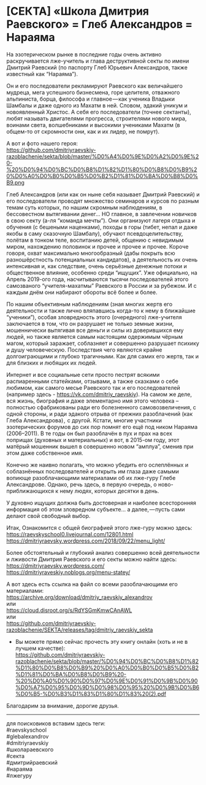 # [СЕКТА] «Школа Дмитрия Раевского» = Глеб Александров = Нараяма

На эзотерическом рынке в последние годы очень активно раскручивается лже-учитель и глава деструктивной секты по имени Дмитрий Раевский (по паспорту Глеб Юрьевич Александров, также известный как “Нараяма”).

Он и его последователи рекламируют Раевского как величайшего мудреца, мега успешного бизнесмена, горе целителя, отважного альпиниста, борца, философа и главное — как ученика Владыки Шамбалы и даже одного из Махатм в ней. Словом, эдакий уникум и новоявленный Христос. А себя его последователи (точнее сектанты), любят называть двигателями прогресса, строителями нового мира, воинами света, волшебниками и высокими учениками Махатм (в общем-то от скромности они, как и их лидер, не помрут).

А вот и фото нашего героя:     
https://github.com/dmitriyraevskiy-razoblachenie/sekta/blob/master/%D0%A4%D0%9E%D0%A2%D0%9E%20-%20%D0%94%D0%BC%D0%B8%D1%82%D1%80%D0%B8%D0%B9%20%D0%A0%D0%B0%D0%B5%D0%B2%D1%81%D0%BA%D0%B8%D0%B9.png

Глеб Александров (или как он ныне себя называет Дмитрий Раевский) и его последователи проводят множество семинаров и курсов по разным темам суть которых, по нашим скромным наблюдениям, в бессовестном вытягивании денег… НО главное, в завлечении новичков в свою секту (а-ля “команда мечты”). Они организуют лагеря отдыха и обучения (с бешеными наценками), походы в горы (тибет, непал и даже якобы в саму сказочную Шамбалу), обучают псевдоцелительству, полётам в тонком теле, воспитанию детей, общению с невидимым миром, нахождению половинок и прочее и прочее и прочее. Короче говоря, охват максимально многообразный (дабы покрыть всю разношёрстность потенциальных кандидатов), а деятельность их очень интенсивная и, как следствие, очень серьёзные денежные потоки и общественное влияние, особенно среди “ищущих”. Уже официально, на Апрель 2019-ого года, насчитываются тысячи последователей этого самозваного “учителя-махатмы” Раевского в России и за рубежом. И с каждым днём они набирают обороты всё более и более.

По нашим объективным наблюдениям (зная многих жертв его деятельности и также лично вляпавшись когда-то к нему в ближайшие “ученики”), особая зловредность этого (очередного) лже-учителя заключается в том, что он разрушает не только земные жизни, мошеннически вытягивая все деньги и силы из доверившихся ему людей, но также является самым настоящим одержимым чёрным магом, который заражает, соблазняет и совершенно разрушает психику и душу человеческую. Последствия чего являются крайне долгоиграющими и глубоко трагичными. Как для самих его жертв, так и для близких и любящих их людей.

Интернет и все социальные сети просто пестрят всякими распиаренными статейками, отзывами, а также сказками о себе любимом, как самого месье Раевского так и его последователей (например здесь - https://vk.com/dmitriy_raevskiy). 
На самом же деле, вся жизнь, биография и даже элементарно имя этого человека – полностью сфабрикованы ради его болезненного самовозвеличения, с одной стороны, и ради эдакого отрыва от прежних разоблачений (как Глеба Александрова) ,  с другой.
Кстати, многие участники эзотерических форумов до сих пор помнят его ещё под ником Нараяма (2006–2011). В те годы он был разоблачён в пух и прах на всех поприщах (духовных и материальных) и вот, в 2015-ом году, этот матёрый мошенник вышел в совершенно новом “амплуа”, сменив при этом даже собственное имя.

Конечно же наивно полагать, что можно убедить его ослеплённых и соблазнённых последователей и открыть им глаза даже самыми вопиюще разоблачающими материалами об их лже-гуру Глебе Александрове. Однако, речь здесь, в первую очередь, о ново-приближающихся к нему людях, которых десятки в день.

У духовно ищущих должна быть достоверная и наиболее всесторонняя информация об этом зловредном субъекте… а далее, — пусть сами делают свой свободный выбор.

Итак,
Ознакомится с общей биографией этого лже-гуру можно здесь:      
https://raevskyschool0.livejournal.com/12801.html      
https://dmitriyraevsky.wordpress.com/2018/09/22/menu_light/

Более обстоятельный и глубокий анализ совершенно всей деятельности и лживости Дмитрия Раевского и его секты можно найти здесь:     
https://dmitriyraevsky.wordpress.com/     
https://dmitriyraveskiy.noblogs.org/menu-statey/

А вот здесь есть ссылка на файл со всеми разоблачающими его материалами:     
https://archive.org/download/dmitriy_raevskiy_alexandrov      
или     
https://cloud.disroot.org/s/RdYSGmKmwCAnAWL   
или   
https://github.com/dmitriyraevskiy-razoblachenie/SEKTA/releases/tag/dmitriy_raevskiy_sekta

* Вы можете прямо сейчас прочесть эту книгу онлайн (хоть и не в лучшем качестве):      
https://github.com/dmitriyraevskiy-razoblachenie/sekta/blob/master/%D0%94%D0%BC%D0%B8%D1%82%D1%80%D0%B8%D0%B9%20%D0%A0%D0%B0%D0%B5%D0%B2%D1%81%D0%BA%D0%B8%D0%B9%20-%20%D0%A0%D0%90%D0%97%D0%9E%D0%91%D0%9B%D0%90%D0%A7%D0%95%D0%9D%D0%98%D0%95%20%D0%9B%D0%B6%D0%B5-%D0%B3%D1%83%D1%80%D1%83%20(2).pdf

Благодарим за внимание, дорогие друзья.

______________

для поисковиков вставим здесь теги:     
#raevskyschool  
#glebalexandrov  
#dmitriyraevskiy  
#школараевского  
#секта  
#дмитрийраевский  
#нараяма  
#лжегуру
